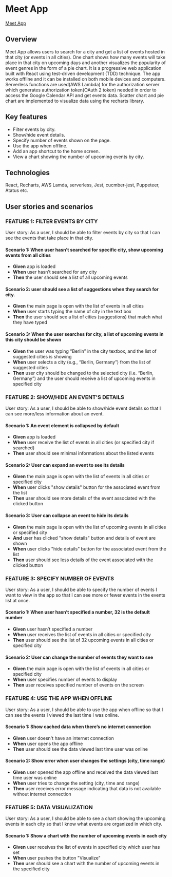# Meet App

[Meet App](https://mikkobelly.github.io/meet/#)

## Overview
Meet App allows users to search for a city and get a list of events hosted in that city (or events in all cities). One chart shows how many events will take place in that city on upcoming days and another visualizes the popularity of event genres in the form of a pie chart.
It is a progressive web application built with React using test-driven development (TDD) technique.
The app works offline and it can be installed on both mobile devices and computers.
Serverless functions are used(AWS Lambda) for the authorization server which generates authorization token(OAuth 2 token) needed in order to access the Google Calendar API and get events data. Scatter chart and pie chart are implemented to visualize data using the recharts library.

## Key features

- Filter events by city.
- Show/hide event details.
- Specify number of events shown on the page.
- Use the app when offline.
- Add an app shortcut to the home screen.
- View a chart showing the number of upcoming events by city.

## Technologies
React, Recharts, AWS Lamda, serverless, Jest, cucmber-jest, Puppeteer, Atatus etc.

## User stories and scenarios

### FEATURE 1: FILTER EVENTS BY CITY

User story: As a user, I should be able to filter events by city so that I can see the events that take place in that city.

#### Scenario 1: When user hasn’t searched for specific city, show upcoming events from all cities

- **Given** app is loaded
- **When** user hasn’t searched for any city
- **Then** the user should see a list of all upcoming events

#### Scenario 2: user should see a list of suggestions when they search for city.

- **Given** the main page is open with the list of events in all cities
- **When** user starts typing the name of city in the text box
- **Then** the user should see a list of cities (suggestions) that match what they have typed

#### Scenario 3: When the user searches for city, a list of upcoming events in this city should be shown

- **Given** the user was typing “Berlin” in the city textbox, and the list of suggested cities is showing
- **When** user selects a city (e.g., “Berlin, Germany”) from the list of suggested cities
- **Then** user city should be changed to the selected city (i.e. “Berlin, Germany”) and the user should receive a list of upcoming events in specified city

### FEATURE 2: SHOW/HIDE AN EVENT'S DETAILS

User story: As a user, I should be able to show/hide event details so that I can see more/less information about an event.

#### Scenario 1: An event element is collapsed by default

- **Given** app is loaded
- **When** user receive the list of events in all cities (or specified city if searched)
- **Then** user should see minimal informations about the listed events

#### Scenario 2: User can expand an event to see its details

- **Given** the main page is open with the list of events in all cities or specified city
- **When** user clicks "show details" button for the associated event from the list
- **Then** user should see more details of the event associated with the clicked button

#### Scenario 3: User can collapse an event to hide its details

- **Given** the main page is open with the list of upcoming events in all cities or specified city
- **And** user has clicked "show details" button and details of event are shown
- **When** user clicks "hide details" button for the associated event from the list
- **Then** user should see less details of the event associated with the clicked button

### FEATURE 3: SPECIFY NUMBER OF EVENTS

User story: As a user, I should be able to specify the number of events I want to view in the app so that I can see more or fewer events in the events list at once.

#### Scenario 1: When user hasn’t specified a number, 32 is the default number

- **Given** user hasn’t specified a number
- **When** user receives the list of events in all cities or specified city
- **Then** user should see the list of 32 upcoming events in all cities or specified city

#### Scenario 2: User can change the number of events they want to see

- **Given** the main page is open with the list of events in all cities or specified city
- **When** user specifies number of events to display
- **Then** user receives specified number of events on the screen

### FEATURE 4: USE THE APP WHEN OFFLINE

User story: As a user, I should be able to use the app when offline so that I can see the events I viewed the last time I was online.

#### Scenario 1: Show cached data when there’s no internet connection

- **Given** user doesn't have an internet connection
- **When** user opens the app offline
- **Then** user should see the data viewed last time user was online

#### Scenario 2: Show error when user changes the settings (city, time range)

- **Given** user opened the app offline and received the data viewed last time user was online
- **When** user tries to change the setting (city, time and range)
- **Then** user receives error message indicating that data is not available without internet connection

### FEATURE 5: DATA VISUALIZATION

User story: As a user, I should be able to see a chart showing the upcoming events in each city so that I know what events are organized in which city.

#### Scenario 1: Show a chart with the number of upcoming events in each city

- **Given** user receives the list of events in specified city which user has set
- **When** user pushes the button "Visualize"
- **Then** user should see a chart with the number of upcoming events in the specified city

